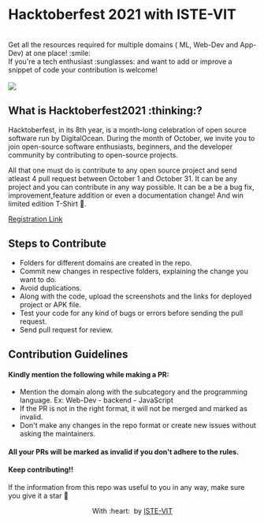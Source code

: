 <h1>
 Hacktoberfest 2021 with ISTE-VIT
</h1>
<br> Get all the resources required for multiple domains ( ML, Web-Dev and App-Dev) at one place! :smile: 
<br>
If you're a tech enthusiast :sunglasses: and want to add or improve a snippet of code your contribution is welcome! 
<br>


<br>
<img src="https://github.com/vinitshahdeo/Hacktoberfest2021/raw/main/assets/logo.png">

<h2>
 What is Hacktoberfest2021 :thinking:? 
</h2>
Hacktoberfest, in its 8th year, is a month-long celebration of open source software run by DigitalOcean. During the month of October, we invite you to join open-source software enthusiasts, beginners, and the developer community by contributing to open-source projects. 

All that one must do is contribute to any open source project and send atleast 4 pull request between October 1 and October 31. It can be any project and you can contribute in any way possible. It can be a be a bug fix, improvement,feature addition  or even a documentation change! And win limited edition T-Shirt :star_struck:.


[Registration Link](https://hacktoberfest.digitalocean.com/)



## Steps to Contribute

* Folders for different domains are created in the repo.
* Commit new changes in respective folders, explaining the change you want to do.
* Avoid duplications.
* Along with the code, upload the screenshots and the links for deployed project or APK file.
* Test your code for any kind of bugs or errors before sending the pull request.
* Send pull request for review.


## Contribution Guidelines 

#### Kindly mention the following while making a PR:

* Mention the domain along with the subcategory and the programming language. Ex: Web-Dev - backend - JavaScript
* If the PR is not in the right format, it will not be merged and marked as invalid.
* Don't make any changes in the repo format or create new issues without asking the maintainers.


#### All your PRs will be marked as invalid if you don't adhere to the rules.
#### Keep contributing!!

 If the information from this repo was useful to you in any way, make sure you give it a star 🌟

<p align="center">
	With :heart: &nbsp;by <a href="https://istevit.in/" target="_blank">ISTE-VIT</a>
</p>
